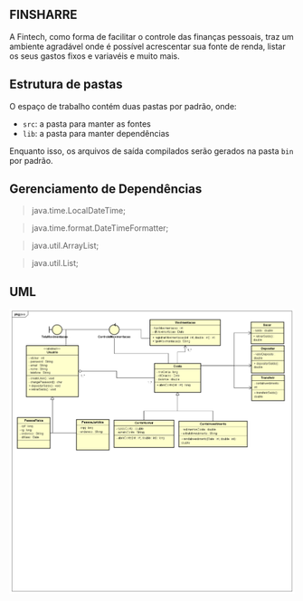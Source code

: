 ## FINSHARRE
A Fintech, como forma de facilitar o controle das finanças pessoais, traz um ambiente agradável onde é possível acrescentar sua fonte de renda, listar os seus gastos fixos e variavéis e muito mais.

## Estrutura de pastas

O espaço de trabalho contém duas pastas por padrão, onde:

- `src`: a pasta para manter as fontes
- `lib`: a pasta para manter dependências

Enquanto isso, os arquivos de saída compilados serão gerados na pasta `bin` por padrão.


## Gerenciamento de Dependências


>java.time.LocalDateTime;

>java.time.format.DateTimeFormatter;

>java.util.ArrayList;

>java.util.List;


## UML

![!\[Alt text\](Fintech.png)](assets/Fintech.png)

